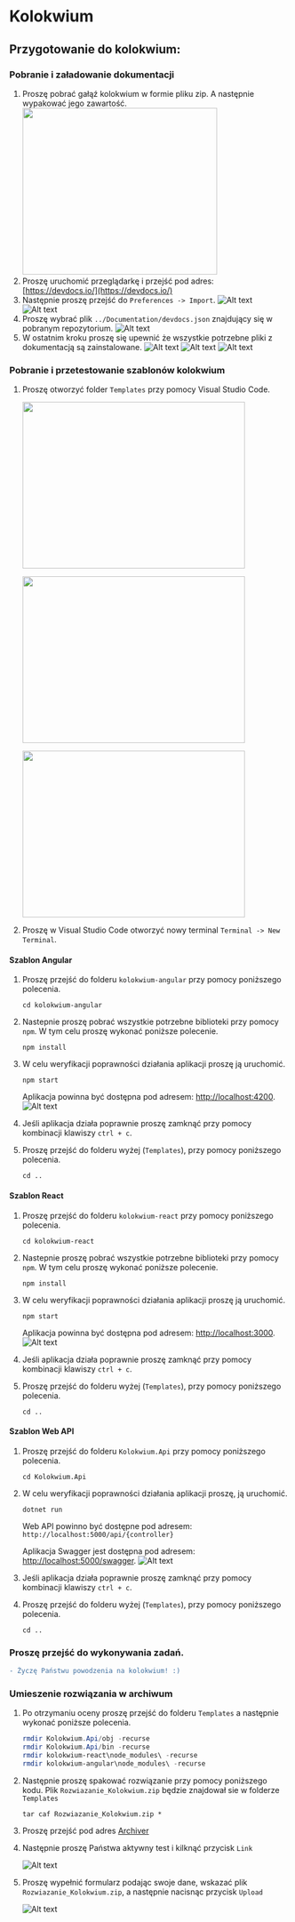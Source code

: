 # Kolokwium
## Przygotowanie do kolokwium:
### Pobranie i załadowanie dokumentacji
1) Proszę pobrać gałąź kolokwium w formie pliku zip. A następnie wypakować jego zawartość.
  <img src="Img/download_zip.png" width=350 height=300></img>
2) Proszę uruchomić przeglądarkę i przejść pod adres: [https://devdocs.io/](https://devdocs.io/)
3) Następnie proszę przejść do `Preferences -> Import`.
  ![Alt text](Img/2020_01_17_10_19_11_DevDocs_API_Documentation.png?raw=true)
  ![Alt text](Img/2020_01_17_10_20_08_Preferences_DevDocs.png?raw=true)
4) Proszę wybrać plik `../Documentation/devdocs.json` znajdujący się w pobranym repozytorium.
  ![Alt text](Img/2020_01_17_10_21_04_Otwieranie.png?raw=true)
5) W ostatnim kroku proszę się upewnić że wszystkie potrzebne pliki z dokumentacją są zainstalowane.
  ![Alt text](Img/2020_01_17_10_26_06_PSI.png?raw=true)
  ![Alt text](Img/2020_01_17_10_26_41_DevDocs_API_Documentation.png?raw=true)
  ![Alt text](Img/2020_01_17_10_28_09_Offline_DevDocs.png?raw=true)

### Pobranie i przetestowanie szablonów kolokwium
1) Proszę otworzyć folder `Templates` przy pomocy Visual Studio Code.

    <img src="Img/open_folder.png" width=400 height=300></img>

    <img src="Img/open_folder2.png" width=400 height=300></img>

    <img src="Img/open_folder3.png" width=400 height=300></img>

2) Proszę w Visual Studio Code otworzyć nowy terminal `Terminal -> New Terminal`.


#### Szablon Angular
1) Proszę przejść do folderu `kolokwium-angular` przy pomocy poniższego polecenia.

    ```
    cd kolokwium-angular
    ```
  
2) Nastepnie proszę pobrać wszystkie potrzebne biblioteki przy pomocy `npm`. W tym celu proszę wykonać poniższe polecenie.
  
    ```
    npm install
    ```
  
3) W celu weryfikacji poprawności działania aplikacji proszę ją uruchomić.
  
    ```
    npm start
    ```
  
   Aplikacja powinna być dostępna pod adresem: [http://localhost:4200](http://localhost:4200).
  ![Alt text](Img/angular_run.png?raw=true)
4) Jeśli aplikacja działa poprawnie proszę zamknąć przy pomocy kombinacji klawiszy `ctrl + c`.
5) Proszę przejść do folderu wyżej (`Templates`), przy pomocy poniższego polecenia.

    ```
    cd ..
    ```


#### Szablon React
1) Proszę przejść do folderu `kolokwium-react` przy pomocy poniższego polecenia.
  
    ```
    cd kolokwium-react
    ```
    
2) Nastepnie proszę pobrać wszystkie potrzebne biblioteki przy pomocy `npm`. W tym celu proszę wykonać poniższe polecenie.

    ```
    npm install
    ```
    
3) W celu weryfikacji poprawności działania aplikacji proszę ją uruchomić.

    ```
    npm start
    ```

   Aplikacja powinna być dostępna pod adresem: [http://localhost:3000](http://localhost:3000).
  ![Alt text](Img/react_run.png?raw=true)
4) Jeśli aplikacja działa poprawnie proszę zamknąć przy pomocy kombinacji klawiszy `ctrl + c`.
5) Proszę przejść do folderu wyżej (`Templates`), przy pomocy poniższego polecenia.

    ```
    cd ..
    ```


#### Szablon Web API
1) Proszę przejść do folderu `Kolokwium.Api` przy pomocy poniższego polecenia.

    ```
    cd Kolokwium.Api
    ```
  
2) W celu weryfikacji poprawności działania aplikacji proszę, ją uruchomić.

    ```
    dotnet run
    ```
  
   Web API powinno być dostępne pod adresem: `http://localhost:5000/api/{controller}` 
   
   Aplikacja Swagger jest dostępna pod adresem: [http://localhost:5000/swagger](http://localhost:5000/swagger).
  ![Alt text](Img/swagger.png?raw=true)
  
4) Jeśli aplikacja działa poprawnie proszę zamknąć przy pomocy kombinacji klawiszy `ctrl + c`.
5) Proszę przejść do folderu wyżej (`Templates`), przy pomocy poniższego polecenia.

    ```
    cd ..
    ```

### Proszę przejść do wykonywania zadań.

```diff
- Życzę Państwu powodzenia na kolokwium! :)
```
### Umieszenie rozwiązania w archiwum
1)  Po otrzymaniu oceny proszę przejść do folderu `Templates` a następnie wykonać poniższe polecenia.
    ```powershell
    rmdir Kolokwium.Api/obj -recurse
    rmdir Kolokwium.Api/bin -recurse
    rmdir kolokwium-react\node_modules\ -recurse
    rmdir kolokwium-angular\node_modules\ -recurse
    
    ```
2)  Następnie proszę spakować rozwiązanie przy pomocy poniższego kodu. Plik `Rozwiazanie_Kolokwium.zip` będzie znajdował sie w folderze `Templates`

    ```
    tar caf Rozwiazanie_Kolokwium.zip * 
    
    ```
    
3)  Proszę przejść pod adres [Archiver](http://ik2a.kik.pcz.czest.pl/archiver/TestArchive/Index)
4)  Następnie proszę Państwa aktywny test i kilknąć przycisk `Link`

    ![Alt text](Img/ArchiverUpload1.png?raw=true)
    
5)  Proszę wypełnić formularz podając swoje dane, wskazać plik `Rozwiazanie_Kolokwium.zip`, a następnie nacisnąc przycisk `Upload`

    ![Alt text](Img/ArchiverUpload2.png?raw=true)
    
 
